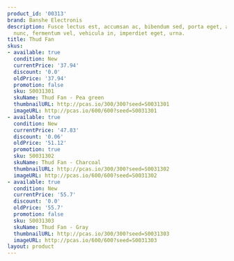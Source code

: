 ```yaml
---
product_id: '00313'
brand: Banshe Electronis
description: Fusce lectus est, accumsan ac, bibendum sed, porta eget, augue. Sed lacus
  nunc, fermentum vel, vehicula in, imperdiet eget, urna.
title: Thud Fan
skus:
- available: true
  condition: New
  currentPrice: '37.94'
  discount: '0.0'
  oldPrice: '37.94'
  promotion: false
  sku: S0031301
  skuName: Thud Fan - Pea green
  thumbnailURL: http://pcas.io/300/300?seed=S0031301
  imageURL: http://pcas.io/600/600?seed=S0031301
- available: true
  condition: New
  currentPrice: '47.83'
  discount: '0.06'
  oldPrice: '51.12'
  promotion: true
  sku: S0031302
  skuName: Thud Fan - Charcoal
  thumbnailURL: http://pcas.io/300/300?seed=S0031302
  imageURL: http://pcas.io/600/600?seed=S0031302
- available: true
  condition: New
  currentPrice: '55.7'
  discount: '0.0'
  oldPrice: '55.7'
  promotion: false
  sku: S0031303
  skuName: Thud Fan - Gray
  thumbnailURL: http://pcas.io/300/300?seed=S0031303
  imageURL: http://pcas.io/600/600?seed=S0031303
layout: product
---
```

